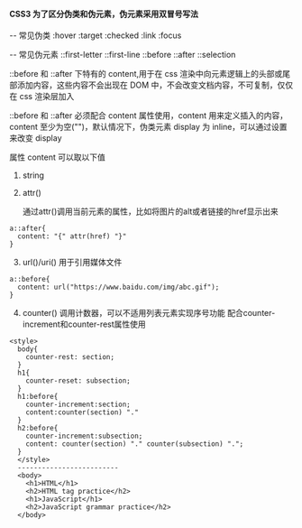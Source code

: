 <!--
 * @Author: Jason
 * @Date: 2019-08-18 13:00:07
 * @Github: https://github.com/JasonLaii
 * @Description:
 * @LastEditTime: 2019-08-18 13:21:07
 -->

#### CSS3 为了区分伪类和伪元素，伪元素采用双冒号写法

-- 常见伪类 :hover :target :checked :link :focus

-- 常见伪元素 ::first-letter ::first-line ::before ::after ::selection

::before 和 ::after 下特有的 content,用于在 css 渲染中向元素逻辑上的头部或尾部添加内容，这些内容不会出现在 DOM 中，不会改变文档内容，不可复制，仅仅在 css 渲染层加入

::before 和 ::after 必须配合 content 属性使用，content 用来定义插入的内容，content 至少为空("")，默认情况下，伪类元素 display 为 inline，可以通过设置来改变 display
  
 属性 content 可以取以下值 
  1. string  
  2. attr()

      通过attr()调用当前元素的属性，比如将图片的alt或者链接的href显示出来
      
    a::after{
      content: "{" attr(href) "}"
    }

  3.  url()/uri()
    用于引用媒体文件

    a::before{
      content: url("https://www.baidu.com/img/abc.gif");
    }

  4.  counter()
    调用计数器，可以不适用列表元素实现序号功能
    配合counter-increment和counter-rest属性使用

    <style>
      body{
        counter-rest: section;
      }
      h1{
        counter-reset: subsection;
      }
      h1:before{
        counter-increment:section;
        content:counter(section) "."
      }
      h2:before{
        counter-increment:subsection;
        content: counter(section) "." counter(subsection) ".";
      }
      </style>
      -------------------------
      <body>
        <h1>HTML</h1>
        <h2>HTML tag practice</h2>
        <h1>JavaScript</h1>
        <h2>JavaScript grammar practice</h2>
      </body>

